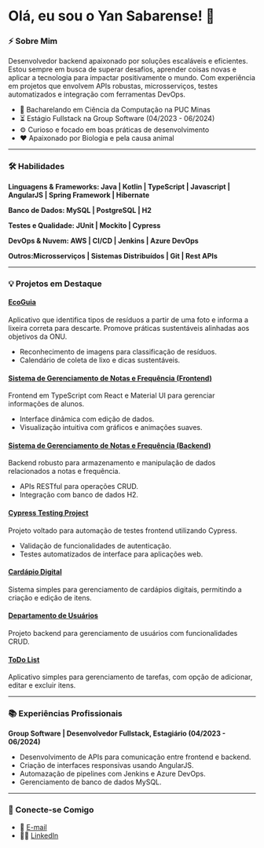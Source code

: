 
# Olá, eu sou o Yan Sabarense! 👋

### ⚡ Sobre Mim

Desenvolvedor backend apaixonado por soluções escaláveis e eficientes. Estou sempre em busca de superar desafios, aprender coisas novas e aplicar a tecnologia para impactar positivamente o mundo. Com experiência em projetos que envolvem APIs robustas, microsserviços, testes automatizados e integração com ferramentas DevOps.

- 🔬 Bacharelando em Ciência da Computação na PUC Minas
- ⏳ Estágio Fullstack na Group Software (04/2023 - 06/2024)
- ⚙️ Curioso e focado em boas práticas de desenvolvimento
- ❤️ Apaixonado por Biologia e pela causa animal

---

### 🛠️ Habilidades

**Linguagens & Frameworks: Java | Kotlin | TypeScript | Javascript | AngularJS | Spring Framework | Hibernate**

**Banco de Dados: MySQL | PostgreSQL | H2**

**Testes e Qualidade: JUnit | Mockito | Cypress**

**DevOps & Nuvem: AWS | CI/CD | Jenkins | Azure DevOps**

**Outros:Microsserviços | Sistemas Distribuídos | Git | Rest APIs**

---

### 💡 Projetos em Destaque

#### **[EcoGuia](https://github.com/seu-perfil/EcoGuia)**

Aplicativo que identifica tipos de resíduos a partir de uma foto e informa a lixeira correta para descarte. Promove práticas sustentáveis alinhadas aos objetivos da ONU.

- Reconhecimento de imagens para classificação de resíduos.
- Calendário de coleta de lixo e dicas sustentáveis.

#### **[Sistema de Gerenciamento de Notas e Frequência (Frontend)](https://github.com/sabarense/frontend-challenge)**

Frontend em TypeScript com React e Material UI para gerenciar informações de alunos.

- Interface dinâmica com edição de dados.
- Visualização intuitiva com gráficos e animações suaves.

#### **[Sistema de Gerenciamento de Notas e Frequência (Backend)](https://github.com/sabarense/backend-challenge)**

Backend robusto para armazenamento e manipulação de dados relacionados a notas e frequência.

- APIs RESTful para operações CRUD.
- Integração com banco de dados H2.

#### **[Cypress Testing Project](https://github.com/sabarense/cypress-testing-project)**

Projeto voltado para automação de testes frontend utilizando Cypress.

- Validação de funcionalidades de autenticação.
- Testes automatizados de interface para aplicações web.

#### **[Cardápio Digital](https://github.com/sabarense/Cardapio-Digital)**
Sistema simples para gerenciamento de cardápios digitais, permitindo a criação e edição de itens.

#### **[Departamento de Usuários](https://github.com/sabarense/Departamento-Usuario)**
Projeto backend para gerenciamento de usuários com funcionalidades CRUD.

#### **[ToDo List](https://github.com/sabarense/ToDo-List)**
Aplicativo simples para gerenciamento de tarefas, com opção de adicionar, editar e excluir itens.

---

### 📚 Experiências Profissionais

**Group Software | Desenvolvedor Fullstack, Estagiário (04/2023 - 06/2024)**

- Desenvolvimento de APIs para comunicação entre frontend e backend.
- Criação de interfaces responsivas usando AngularJS.
- Automazação de pipelines com Jenkins e Azure DevOps.
- Gerenciamento de banco de dados MySQL.

---

### 🔗 Conecte-se Comigo

- 📧 [E-mail](mailto:sabarensey@gmail.com)
- 👨‍💼 [LinkedIn](https://www.linkedin.com/in/yansabarense/)

